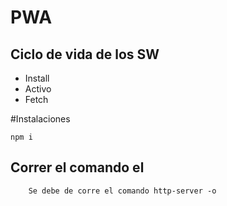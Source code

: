 # PWA
## Ciclo de vida de los SW

- Install
- Activo
- Fetch 

#Instalaciones 
```
npm i

```

## Correr el comando el
```
    Se debe de corre el comando http-server -o
```